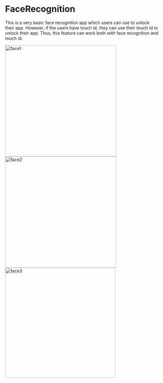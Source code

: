 # FaceRecognition
This is a very basic face recognition app which users can use to unlock their app. However, if the users have touch id, they can use their touch id to unlock their app. Thus, this feature can work both with face recognition and touch id.

<img width="363" alt="face1" src="https://user-images.githubusercontent.com/92036779/188441696-ecaa9297-e613-4988-b00e-70f8b3345a1a.png">
<img width="363" alt="face2" src="https://user-images.githubusercontent.com/92036779/188441715-ce8a83ba-3d71-4944-9763-3fd94a88535a.png">
<img width="360" alt="face3" src="https://user-images.githubusercontent.com/92036779/188441737-467db53b-b19f-4cf8-a629-e4e0fba68837.png">
